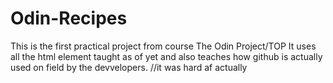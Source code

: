 # Odin-Recipes
This is the first practical project from course The Odin Project/TOP
It uses all the html element taught as of yet and also teaches how github is actually used on field by the devvelopers. //it was hard af actually
